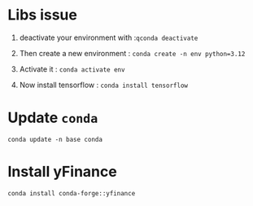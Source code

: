 

# Libs issue

1. deactivate your environment with :`qconda deactivate`

2. Then create a new environment : `conda create -n env python=3.12`

3. Activate it : `conda activate env`

4. Now install tensorflow : `conda install tensorflow`

# Update `conda`

`conda update -n base conda`

# Install yFinance

`conda install conda-forge::yfinance`